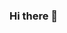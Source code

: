 ### Hi there 👋

<!--
**louisebatistuta/louisebatistuta** is a ✨ _special_ ✨ repository because its `README.md` (this file) appears on your GitHub profile.

## Oiii! Eu sou a Louise! 
 <div>
  <a href="https://github.com/louisebatistuta">
  <img height="180em" src="https://github-readme-stats.vercel.app/api?username=louisebatistuta&show_icons=true&theme=dark&include_all_commits=true&count_private=true"/>
  <img height="180em" src="https://github-readme-stats.vercel.app/api/top-langs/?username=louisebatistuta&layout=compact&langs_count=7&theme=dracula"/>
</div>



